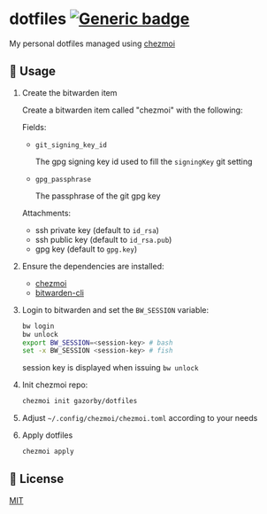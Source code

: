 # dotfiles [![Generic badge](https://img.shields.io/badge/Version-v3.0.0-<COLOR>.svg)](https://shields.io/)

My personal dotfiles managed using [chezmoi](https://github.com/twpayne/chezmoi)

## 🚀 Usage

1. Create the bitwarden item

   Create a bitwarden item called "chezmoi" with the following:

   Fields:
      - `git_signing_key_id`

         The gpg signing key id used to fill the `signingKey` git setting
      - `gpg_passphrase`

         The passphrase of the git gpg key

   Attachments:
      - ssh private key (default to `id_rsa`)
      - ssh public key (default to `id_rsa.pub`)
      - gpg key (default to `gpg.key`)


2. Ensure the dependencies are installed:

   - [chezmoi](https://github.com/twpayne/chezmoi/blob/master/docs/INSTALL.md)
   - [bitwarden-cli](https://github.com/bitwarden/clients)


3. Login to bitwarden and set the `BW_SESSION` variable:

   ```bash
   bw login
   bw unlock
   export BW_SESSION=<session-key> # bash
   set -x BW_SESSION <session-key> # fish
   ```

   session key is displayed when issuing `bw unlock`

4. Init chezmoi repo:

   ```bash
   chezmoi init gazorby/dotfiles
   ```

5. Adjust `~/.config/chezmoi/chezmoi.toml` according to your needs

6. Apply dotfiles

   ```bash
   chezmoi apply
   ```


## 📝 License

[MIT](https://github.com/Gazorby/dotfiles/blob/master/LICENSE)
